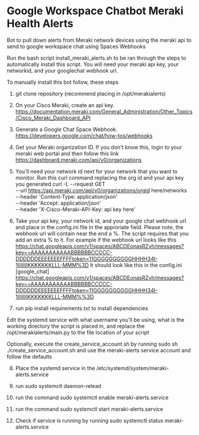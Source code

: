 # Google Workspace Chatbot Meraki Health Alerts
Bot to pull down alerts from Meraki network devices using the meraki api to send to google workspace chat using Spaces Webhooks

Run the bash script install_meraki_alerts.sh to be ran through the steps to automatically install this script. You will need your meraki api key, your networkid, and your googlechat webhook url.

To manually install this bot follow, these steps
1. git clone repository (recommend placing in /opt/merakialerts)

2. On your Cisco Meraki, create an api key. https://documentation.meraki.com/General_Administration/Other_Topics/Cisco_Meraki_Dashboard_API

3. Generate a Google Chat Space Webhook. https://developers.google.com/chat/how-tos/webhooks

4. Get your Meraki organization ID. If you don't know this, login to your meraki web portal and then follow this link https://dashboard.meraki.com/api/v0/organizations

5. You'll need your network id next for your network that you want to monitor. Run this curl command replacing the org id and your api key you generated
curl -L --request GET \
--url https://api.meraki.com/api/v0/organizations/orgid here/networks \
--header 'Content-Type: application/json' \
--header 'Accept: application/json' \
--header 'X-Cisco-Meraki-API-Key: api key here'

6. Take your api key, your network id, and your google chat webhook url and place in the config.ini file in the approriate field. Please note, the webhook url will contain near the end a %. The script requires that you add an extra % to it. For example if the webhook url looks like this
https://chat.googleapis.com/v1/spaces/ABCDEonasRZyh/messages?key==AAAAAAAAAAABBBBBBCCCCC-DDDDDDEEEEEEEFFFFtoken=11GGGGGGGGGGHHHH34I-1IIIIIIIKKKKKKKLLL-MMM%3D
It should look like this in the config.ini
[google_chat]
https://chat.googleapis.com/v1/spaces/ABCDEonasRZyh/messages?key==AAAAAAAAAAABBBBBBCCCCC-DDDDDDEEEEEEEFFFFtoken=11GGGGGGGGGGHHHH34I-1IIIIIIIKKKKKKKLLL-MMM%%3D

7. run pip install requirements.txt to install dependencies

Edit the systemd service with what username you'll be using, what is the working directory the script is placed in, and replace the /opt/merakialerts/main.py to the file location of your script

Optionally, execute the create_service_account.sh by running sudo sh ./create_service_account.sh and use the meraki-alerts service account and follow the defaults

8. Place the systemd service in the /etc/systemd/system/meraki-alerts.service

9. run sudo systemctl daemon-relead

10. run the command sudo systemctl enable meraki-alerts.service

11. run the command sudo systemctl start meraki-alerts.service

12. Check if service is running by running sudo systemctl status meraki-alerts.service

